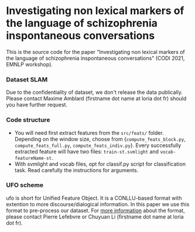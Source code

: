 # Investigating non lexical markers of the language of schizophrenia inspontaneous conversations

This is the source code for the paper "Investigating non lexical markers of the language of schizophrenia inspontaneous conversations" (CODI 2021, EMNLP workshop).

### Dataset SLAM
Due to the confidentiality of dataset, we don't release the data publically. 
Please contact Maxime Amblard (firstname dot name at loria dot fr) should you have further request.

### Code structure
- You will need first extract features from the `src/feats/` folder. Depending on the window size, choose from {`compute_feats_block.py`, `compute_feats_full.py`, `compute_feats_indiv.py`}. Every successfully extracted feature will have two files: `train-st.svmlight` and `vocab-featureName-st`.
- With svmlight and vocab files, opt for classif.py script for classification task. Read carefully the instructions for arguments. 

### UFO scheme
ufo is short for Unified Feature Object. It is a CONLLU-based format with extention to more discourse/dialogical information. In this paper we use this format to pre-process our dataset. For [more information](https://slodim.gitlabpages.inria.fr/slodim-ufo/) about the format, please contact Pierre Lefebvre or Chuyuan Li (firstname dot name at loria dot fr).
